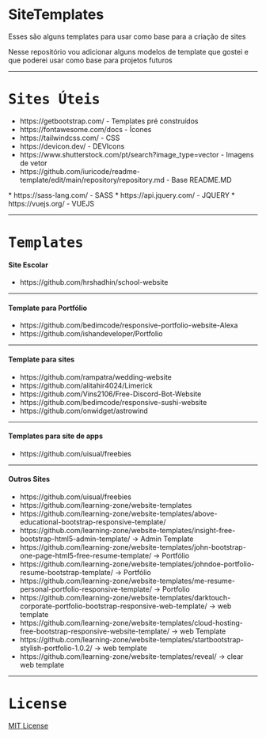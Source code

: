 # SiteTemplates

Esses são alguns templates para usar como base para a criação de sites

Nesse repositório vou adicionar alguns modelos de template que gostei e que poderei usar como base para projetos futuros

<hr>
<samp><h1> Sites Úteis </h1></samp>
<ul>
<li> https://getbootstrap.com/ - Templates pré construídos </li>
<li> https://fontawesome.com/docs - Ícones </li>
<li> https://tailwindcss.com/  - CSS </li>
<li> https://devicon.dev/   - DEVIcons </li>
<li> https://www.shutterstock.com/pt/search?image_type=vector  - Imagens de vetor </li>
<li> https://github.com/iuricode/readme-template/edit/main/repository/repository.md - Base README.MD </li>
</ul>
* https://sass-lang.com/ - SASS
* https://api.jquery.com/ - JQUERY
* https://vuejs.org/ - VUEJS

<hr>
<samp><h1> Templates </h1></samp>


<samp><h4> Site Escolar </samp></h4>
<ul>
<li> https://github.com/hrshadhin/school-website </li>
</ul>
<hr>


<samp><h4> Template para Portfólio </samp></h4>
<ul>
<li> https://github.com/bedimcode/responsive-portfolio-website-Alexa </li>
<li> https://github.com/ishandeveloper/Portfolio </li>
</ul>
<hr>


<samp><h4> Template para sites </samp></h4>
<ul>
<li> https://github.com/rampatra/wedding-website </li>
<li> https://github.com/alitahir4024/Limerick </li>
<li> https://github.com/Vins2106/Free-Discord-Bot-Website </li>
<li> https://github.com/bedimcode/responsive-sushi-website </li>
<li> https://github.com/onwidget/astrowind </li>
</ul>
  <hr>


<samp><h4> Templates para site de apps </samp></h4>
<ul>
<li> https://github.com/uisual/freebies </li>
</ul>
<hr>


<samp><h4> Outros Sites </samp></h4>
<ul>
<li> https://github.com/uisual/freebies </li>
<li> https://github.com/learning-zone/website-templates </li>
<li> https://github.com/learning-zone/website-templates/above-educational-bootstrap-responsive-template/ </li>
<li> https://github.com/learning-zone/website-templates/insight-free-bootstrap-html5-admin-template/ -> Admin Template </li>
<li> https://github.com/learning-zone/website-templates/john-bootstrap-one-page-html5-free-resume-template/ -> Portfólio </li>
<li> https://github.com/learning-zone/website-templates/johndoe-portfolio-resume-bootstrap-template/ -> Portfólio </li>
<li> https://github.com/learning-zone/website-templates/me-resume-personal-portfolio-responsive-template/ -> Portfolio </li>
<li> https://github.com/learning-zone/website-templates/darktouch-corporate-portfolio-bootstrap-responsive-web-template/ -> web template </li>
<li> https://github.com/learning-zone/website-templates/cloud-hosting-free-bootstrap-responsive-website-template/ -> web Template </li>
<li> https://github.com/learning-zone/website-templates/startbootstrap-stylish-portfolio-1.0.2/ -> web template </li>
<li> https://github.com/learning-zone/website-templates/reveal/ -> clear web template </li>
</ul>

<hr>
<samp><h1> License </h1></samp>
<a href="https://github.com/CoCreate-app/CoCreate-website/blob/master/LICENSE"> MIT License</a>

